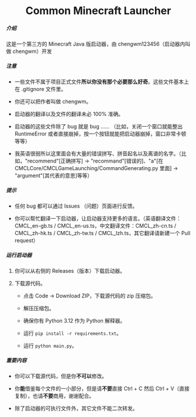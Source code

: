 <h1 align="center">Common Minecraft Launcher</h1>
<h5>介绍</h5>

这是一个第三方的 Minecraft Java 版启动器，由 chengwm123456（启动器内叫做 chengwm）开发

<h5>注意</h5>

- 一些文件不属于项目正式文件**所以你没有那个必要那么好奇**。这些文件基本上在 .gitignore 文件里。

- 你还可以把作者叫做 chengwm。

- 启动器的翻译以及文件的翻译未必 100% 准确。

- 启动器的这些文件除了 bug 就是 bug …… （比如，关闭一个窗口就能整出 RuntimeError 或者直接崩掉，按一个按钮就能把启动器崩掉，窗口非常卡顿等等）

- 我英语很弱所以这里面会有大量的错误拼写、拼音起名以及离谱的名字。（比如，"recommend"[正确拼写] -> "recommand"[错误的]、"a"[在 CMCLCore/CMCLGameLaunching/CommandGenerating.py 里面] -> "argument"[其代表的意思]等等）
  
<h5>提示</h5>

- 任何 bug 都可以通过 Issues （问题）页面进行反馈。

- 你可以帮忙翻译一下启动器，让启动器支持更多的语言。（英语翻译文件：CMCL_en-gb.ts / CMCL_en-us.ts，中文翻译文件：CMCL_zh-cn.ts / CMCL_zh-hk.ts / CMCL_zh-tw.ts / CMCL_lzh.ts，其它翻译请新建一个 Pull request）

<h5>运行启动器</h5>

1. 你可以从右侧的 Releases（版本）下载启动器。

2. 下载源代码。
   - 点击 Code -> Download ZIP，下载源代码的 zip 压缩包。

   - 解压压缩包。

   - 确保你有 Python 3.12 作为 Python 解释器。

   - 运行 `pip install -r requirements.txt`。

   - 运行 `python main.py`。

<h5>重要内容</h5>

- 你可以下载源代码，但是你**不可以**修改。

- 你**能**借鉴每个文件的一小部分，但是请**不要**直接 Ctrl + C 然后 Ctrl + V（直接复制），也请**不要**商用，谢谢配合。

- 除了启动器的可执行文件外，其它文件不能二次转发。
